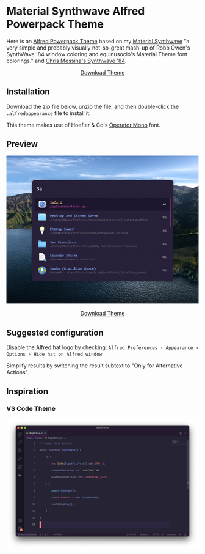 # Material Synthwave Alfred Powerpack Theme

Here is an [Alfred Powerpack Theme](https://www.alfredapp.com/help/appearance/) based on my [Material Synthwave](https://github.com/nexxai/material-synthwave-vscode) "a very simple and probably visually not-so-great mash-up of Robb Owen's SynthWave '84 window coloring and equinusocio's Material Theme font colorings." and [Chris Messina's Synthwave '84](https://github.com/chrismessina/alfred-theme-synthwave-84).

<p align="center">
  <a href="https://github.com/nexxai/material-synthwave-alfred/raw/main/material-synthwave.zip" class="button">
    Download Theme
  </a>
</p>

## Installation

Download the zip file below, unzip the file, and then double-click the `.alfredappearance` file to install it.

This theme makes use of Hoefler & Co's [Operator Mono](https://www.typography.com/blog/introducing-operator) font.

## Preview

[![Synthwave 84 Theme - Alfred Theme Preview](./assets/material-synthwave.png)](./assets/material-synthwave.png)

<p align="center">
  <a href="https://github.com/nexxai/material-synthwave-alfred/raw/main/material-synthwave.zip" class="button">
    Download Theme
  </a>
</p>


## Suggested configuration

Disable the Alfred hat logo by checking: `Alfred Preferences › Appearance › Options › Hide hat on Alfred window`

Simplify results by switching the result subtext to "Only for Alternative Actions".

## Inspiration

### VS Code Theme

![VS Theme](./assets/vs-theme.png)

